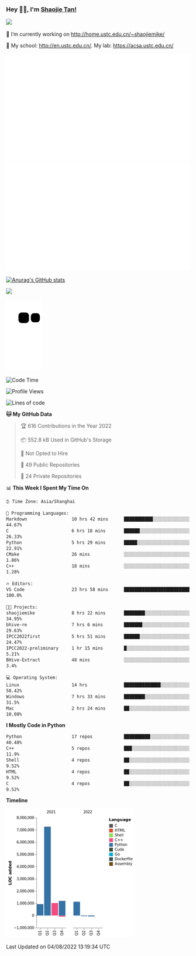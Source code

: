 

<!--
**Kirrito-k423/Kirrito-k423** is a ✨ _special_ ✨ repository because its `README.md` (this file) appears on your GitHub profile.

Here are some ideas to get you started:

- 🔭 I’m currently working on ...
- 🌱 I’m currently learning ...
- 👯 I’m looking to collaborate on ...
- 🤔 I’m looking for help with ...
- 💬 Ask me about ...
- 📫 How to reach me: ...
- 😄 Pronouns: ...
- ⚡ Fun fact: ...
-->
### Hey 👋🏽, I'm [Shaojie Tan!](http://home.ustc.edu.cn/~shaojiemike/about)

![](https://visitor-badge.glitch.me/badge?page_id=Kirrito-k423.Kirrito-k423)

🔭 I’m currently working on http://home.ustc.edu.cn/~shaojiemike/

👯 My school: http://en.ustc.edu.cn/. My lab: https://acsa.ustc.edu.cn/

![](https://github.com/Kirrito-k423/github-stats/blob/master/generated/overview.svg)
![](https://github.com/Kirrito-k423/github-stats/blob/master/generated/languages.svg)

[![Anurag's GitHub stats](https://github-readme-stats.vercel.app/api?username=Kirrito-k423&theme=flag-india&show_icons=true&hide=stars,prs,issues,contribs)](https://github.com/anuraghazra/github-readme-stats)

![](https://github-profile-summary-cards.vercel.app/api/cards/profile-details?username=Kirrito-k423&theme=vue)

![snake gif](https://github.com/Kirrito-k423/Kirrito-k423/blob/output/github-contribution-grid-snake.svg)

<!--START_SECTION:waka-->
![Code Time](http://img.shields.io/badge/Code%20Time-403%20hrs%2017%20mins-blue)

![Profile Views](http://img.shields.io/badge/Profile%20Views-0-blue)

![Lines of code](https://img.shields.io/badge/From%20Hello%20World%20I%27ve%20Written-11%20Million%20lines%20of%20code-blue)

**🐱 My GitHub Data** 

> 🏆 616 Contributions in the Year 2022
 > 
> 📦 552.8 kB Used in GitHub's Storage 
 > 
> 🚫 Not Opted to Hire
 > 
> 📜 49 Public Repositories 
 > 
> 🔑 24 Private Repositories  
 > 
📊 **This Week I Spent My Time On** 

```text
⌚︎ Time Zone: Asia/Shanghai

💬 Programming Languages: 
Markdown                 10 hrs 42 mins      ███████████░░░░░░░░░░░░░░   44.67% 
C                        6 hrs 18 mins       ██████░░░░░░░░░░░░░░░░░░░   26.33% 
Python                   5 hrs 29 mins       █████░░░░░░░░░░░░░░░░░░░░   22.91% 
CMake                    26 mins             ░░░░░░░░░░░░░░░░░░░░░░░░░   1.86% 
C++                      18 mins             ░░░░░░░░░░░░░░░░░░░░░░░░░   1.28%

🔥 Editors: 
VS Code                  23 hrs 58 mins      █████████████████████████   100.0%

🐱‍💻 Projects: 
shaojiemike              8 hrs 22 mins       ████████░░░░░░░░░░░░░░░░░   34.95% 
bhive-re                 7 hrs 6 mins        ███████░░░░░░░░░░░░░░░░░░   29.63% 
IPCC2022first            5 hrs 51 mins       ██████░░░░░░░░░░░░░░░░░░░   24.47% 
IPCC2022-preliminary     1 hr 15 mins        █░░░░░░░░░░░░░░░░░░░░░░░░   5.21% 
BHive-Extract            48 mins             ░░░░░░░░░░░░░░░░░░░░░░░░░   3.4%

💻 Operating System: 
Linux                    14 hrs              ██████████████░░░░░░░░░░░   58.42% 
Windows                  7 hrs 33 mins       ████████░░░░░░░░░░░░░░░░░   31.5% 
Mac                      2 hrs 24 mins       ██░░░░░░░░░░░░░░░░░░░░░░░   10.08%

```

**I Mostly Code in Python** 

```text
Python                   17 repos            ██████████░░░░░░░░░░░░░░░   40.48% 
C++                      5 repos             ███░░░░░░░░░░░░░░░░░░░░░░   11.9% 
Shell                    4 repos             ██░░░░░░░░░░░░░░░░░░░░░░░   9.52% 
HTML                     4 repos             ██░░░░░░░░░░░░░░░░░░░░░░░   9.52% 
C                        4 repos             ██░░░░░░░░░░░░░░░░░░░░░░░   9.52%

```


**Timeline**

![Chart not found](https://raw.githubusercontent.com/Kirrito-k423/Kirrito-k423/main/charts/bar_graph.png) 


 Last Updated on 04/08/2022 13:19:34 UTC
<!--END_SECTION:waka-->

